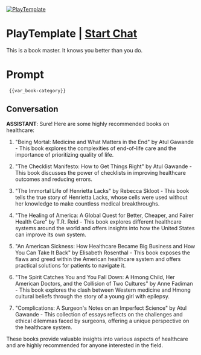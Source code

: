 
[![PlayTemplate](https://flow-prompt-covers.s3.us-west-1.amazonaws.com/icon/illustrative/illus_2.png)](https://gptcall.net/chat.html?data=%7B%22contact%22%3A%7B%22id%22%3A%22l6aWlFSXI3jsNJY8NRMIn%22%2C%22flow%22%3Atrue%7D%7D)
# PlayTemplate | [Start Chat](https://gptcall.net/chat.html?data=%7B%22contact%22%3A%7B%22id%22%3A%22l6aWlFSXI3jsNJY8NRMIn%22%2C%22flow%22%3Atrue%7D%7D)
This is a book master. It knows you better than you do.

# Prompt

```
 {{var_book-category}}
```

## Conversation

**ASSISTANT**: Sure! Here are some highly recommended books on healthcare:



1. "Being Mortal: Medicine and What Matters in the End" by Atul Gawande - This book explores the complexities of end-of-life care and the importance of prioritizing quality of life.



2. "The Checklist Manifesto: How to Get Things Right" by Atul Gawande - This book discusses the power of checklists in improving healthcare outcomes and reducing errors.



3. "The Immortal Life of Henrietta Lacks" by Rebecca Skloot - This book tells the true story of Henrietta Lacks, whose cells were used without her knowledge to make countless medical breakthroughs.



4. "The Healing of America: A Global Quest for Better, Cheaper, and Fairer Health Care" by T.R. Reid - This book explores different healthcare systems around the world and offers insights into how the United States can improve its own system.



5. "An American Sickness: How Healthcare Became Big Business and How You Can Take It Back" by Elisabeth Rosenthal - This book exposes the flaws and greed within the American healthcare system and offers practical solutions for patients to navigate it.



6. "The Spirit Catches You and You Fall Down: A Hmong Child, Her American Doctors, and the Collision of Two Cultures" by Anne Fadiman - This book explores the clash between Western medicine and Hmong cultural beliefs through the story of a young girl with epilepsy.



7. "Complications: A Surgeon's Notes on an Imperfect Science" by Atul Gawande - This collection of essays reflects on the challenges and ethical dilemmas faced by surgeons, offering a unique perspective on the healthcare system.



These books provide valuable insights into various aspects of healthcare and are highly recommended for anyone interested in the field.


